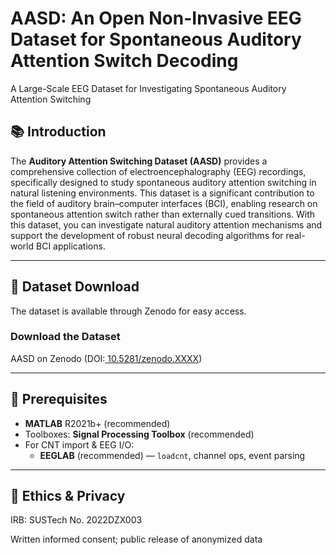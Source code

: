 # AASD: An Open Non-Invasive EEG Dataset for Spontaneous Auditory Attention Switch Decoding
A Large-Scale EEG Dataset for Investigating Spontaneous Auditory Attention Switching

## 📚 Introduction

The **Auditory Attention Switching Dataset (AASD)** provides a comprehensive collection of electroencephalography (EEG) recordings, specifically designed to study spontaneous auditory attention switching in natural listening environments. This dataset is a significant contribution to the field of auditory brain–computer interfaces (BCI), enabling research on spontaneous attention switch rather than externally cued transitions. With this dataset, you can investigate natural auditory attention mechanisms and support the development of robust neural decoding algorithms for real-world BCI applications.

---

## 🚀 Dataset Download

The dataset is available through Zenodo for easy access.
### Download the Dataset
AASD on Zenodo (DOI:[ 10.5281/zenodo.XXXX](https://doi.org/10.5281/zenodo.17413336))

---

## 📝 Prerequisites

- **MATLAB** R2021b+ (recommended)
- Toolboxes: **Signal Processing Toolbox** (recommended)
- For CNT import & EEG I/O:
  - **EEGLAB** (recommended) — `loadcnt`, channel ops, event parsing

---
 
## 🔐 Ethics & Privacy

IRB: SUSTech No. 2022DZX003

Written informed consent; public release of anonymized data
